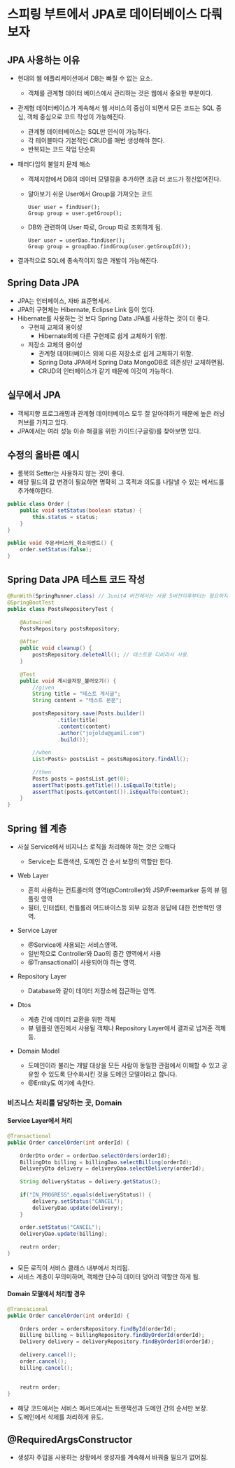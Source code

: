 # 스피링 부트에서 JPA로 데이터베이스 다뤄보자

## JPA 사용하는 이유

- 현대의 웹 애플리케이션에서 DB는 빠질 수 없는 요소.
  + 객체를 관계형 데이터 베이스에서 관리하는 것은 웹에서 중요한 부분이다.

- 관계형 데이터베이스가 계속해서 웹 서비스의 중심이 되면서 모든 코드는 SQL 중심, 객체 중심으로 코드 작성이 가능해진다.
  + 관계형 데이터베이스는 SQL만 인식이 가능하다.
  + 각 테이블마다 기본적인 CRUD를 매번 생성해야 한다.
  + 반복되는 코드 작업 단순화

- 패러다임의 불일치 문제 해소
  + 객체지향에서 DB의 데이터 모델링을 추가하면 조금 더 코드가 정신없어진다.
  + 알아보기 쉬운 User에서 Group을 가져오는 코드
    ```
    User user = findUser();
    Group group = user.getGroup();
    ```
    
  + DB와 관련하여 User 따로, Group 따로 조회하게 됨.
    ```
    User user = userDao.findUser();
    Group group = groupDao.findGroup(user.getGroupId());
    ```

- 결과적으로 SQL에 종속적이지 않은 개발이 가능해진다.

## Spring Data JPA
- JPA는 인터페이스, 자바 표준명세서.
- JPA의 구현체는 Hibernate, Eclipse Link 등이 있다.
- Hibernate를 사용하는 것 보다 Spring Data JPA를 사용하는 것이 더 좋다.
  + 구현체 교체의 용이성
    * Hibernate외에 다른 구현체로 쉽게 교체하기 위함.
  + 저장소 교체의 용이성
    * 관계형 데이터베이스 외에 다른 저장소로 쉽게 교체하기 위함.
    * Spring Data JPA에서 Spring Data MongoDB로 의존성만 교체하면됨.
    * CRUD의 인터페이스가 같기 때문에 이것이 가능하다.

## 실무에서 JPA
- 객체지향 프로그래밍과 관계형 데이터베이스 모두 잘 알아야하기 때문에 높은 러닝 커브를 가지고 있다.
- JPA에서는 여러 성능 이슈 해결을 위한 가이드(구글링)를 찾아보면 있다.

## 수정의 올바른 예시
- 롬복의 Setter는 사용하지 않는 것이 좋다.
- 해당 필드의 값 변경이 필요하면 명확히 그 목적과 의도를 나탈낼 수 있는 메서드를 추가해야한다.

```java
public class Order {
    public void setStatus(boolean status) {
        this.status = status;
    }
}

public void 주문서비스의_취소이벤트() {
    order.setStatus(false);
}
```

## Spring Data JPA 테스트 코드 작성

```java
@RunWith(SpringRunner.class) // Junit4 버전에서는 사용 5버전이후부터는 필요하지 않다.
@SpringBootTest
public class PostsRepositoryTest {
    
    @Autowired
    PostsRepository postsRepository;
    
    @After
    public void cleanup() {
        postsRepository.deleteAll(); // 테스트용 디비라서 사용.
    }
    
    @Test
    public void 게시글저장_불러오기() {
        //given
        String title = "테스트 게시글";
        String content = "테스트 본문";
        
        postsRepository.save(Posts.builder()
                .title(title)
                .content(content)
                .author("jojoldu@gamil.com")
                .build());
        
        //when
        List<Posts> postsList = postsRepository.findAll();
        
        //then
        Posts posts = postsList.get(0);
        assertThat(posts.getTitle()).isEqualTo(title);
        assertThat(posts.getContent()).isEqualTo(content);
    }
}
```

## Spring 웹 계층
- 사실 Service에서 비지니스 로직을 처리해야 하는 것은 오해다
  + Service는 트랜색션, 도메인 간 순서 보장의 역할만 한다.

- Web Layer
  + 흔히 사용하는 컨트롤러의 영역(@Controller)와 JSP/Freemarker 등의 뷰 템플릿 영역
  + 필터, 인터셉터, 컨틀롤러 어드바이스등 외부 요청과 응답에 대한 전반적인 영역.

- Service Layer
  + @Service에 사용되는 서비스영역.
  + 일반적으로 Controller와 Dao의 중간 영역에서 사용
  + @Transactional이 사용되어야 하는 영역.
  
- Repository Layer
  + Database와 같이 데이터 저장소에 접근하는 영역.
  
- Dtos
  + 계층 간에 데이터 교환을 위한 객체
  + 뷰 템플릿 엔진에서 사용될 객체나 Repository Layer에서 결과로 넘겨준 객체 등.
  
- Domain Model
  + 도메인이라 불리는 개발 대상을 모든 사람이 동일한 관점에서 이해할 수 있고 공유할 수 있도록 단수화시킨 것을 도메인 모델이라고 합니다.
  + @Entity도 여기에 속한다.
  
### 비즈니스 처리를 담당하는 곳, Domain

#### Service Layer에서 처리
```java
@Transactional
public Order cancelOrder(int orderId) {
    
    OrderDto order = orderDao.selectOrders(orderId);
    BillingDto billing = billingDao.selectBilling(orderId);
    DeliveryDto delivery = deliveryDao.selectDelivery(orderId);
    
    String deliveryStatus = delivery.getStatus();
    
    if("IN_PROGRESS".equals(deliveryStatus)) {
        delivery.setStatus("CANCEL");
        deliveryDao.update(delivery);
    }
    
    order.setStatus("CANCEL");
    deliveryDao.update(billing);
    
    reutrn order;
}
```
- 모든 로직이 서비스 클래스 내부에서 처리됨.
- 서비스 계층이 무의미하며, 객체란 단수히 데이터 덩어리 역할만 하게 됨.


#### Domain 모델에서 처리할 경우
```java
@Transacional
public Order cancelOrder(int orderId) {
    
    Orders order = ordersRepository.findById(orderId);
    Billing billing = billingRepository.findByOrderId(orderId);
    Delivery delivery = deliveryRepository.findByOrderId(orderId);
    
    delivery.cancel();
    order.cancel();
    billing.cancel();
    
    
    reutrn order;
}
```

- 해당 코드에서는 서비스 메서드에서는 트랜잭션과 도메인 간의 순서만 보장.
- 도메인에서 삭제를 처리하게 유도.

## @RequiredArgsConstructor 
- 생성자 주입을 사용하는 상황에서 생성자를 계속해서 바꿔줄 필요가 없어짐.